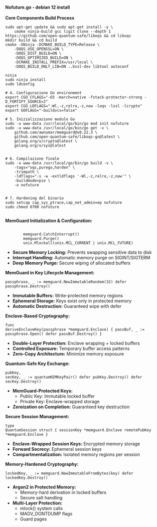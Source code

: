 <strong>Nofuture.go - debian 12 install</strong><br><br>
<strong>Core Components Build Process</strong>
<pre><code>sudo apt-get update && sudo apt-get install -y \
    cmake ninja-build gcc ligit clone --depth 1 https://github.com/open-quantum-safe/liboqs && cd liboqs
mkdir build && cd build
cmake -GNinja -DCMAKE_BUILD_TYPE=Release \
    -DOQS_USE_OPENSSL=ON \
    -DOQS_DIST_BUILD=ON \
    -DOQS_OPTIMIZED_BUILD=ON \
    -DCMAKE_INSTALL_PREFIX=/usr/local \
    -DOQS_BUILD_ONLY_LIB=ON ..bssl-dev libtool autoconf
</code></pre>
<pre><code>ninja
sudo ninja install
sudo ldconfig

# 4. Configurazione Go environment
export CGO_CFLAGS="-O3 -march=native -fstack-protector-strong -D_FORTIFY_SOURCE=2"
export CGO_LDFLAGS="-Wl,-z,relro,-z,now -loqs -lssl -lcrypto"
export GOFLAGS="-buildvcs=false"

# 5. Inizializzazione modulo Go
sudo -u www-data /usr/local/go/bin/go mod init nofuture
sudo -u www-data /usr/local/go/bin/go get -v \
    github.com/awnumar/memguard@v0.22.3 \
    github.com/open-quantum-safe/liboqs-go@latest \
    golang.org/x/crypto@latest \
    golang.org/x/sys@latest</code></pre>
<pre><code>   
# 6. Compilazione finale
sudo -u www-data /usr/local/go/bin/go build -v \
    -tags="oqs,purego,harden" \
    -trimpath \
    -ldflags="-s -w -extldflags '-Wl,-z,relro,-z,now'" \
    -buildmode=pie \
    -o nofuture </code></pre> 
<pre><code>
# 7. Hardening del binario
sudo setcap cap_sys_ptrace,cap_net_admin=ep nofuture
sudo chmod 0700 nofuture    
    </code></pre>
    
<strong>MemGuard Initialization & Configuration:</strong><br>

<pre><code>
        memguard.CatchInterrupt()
        memguard.Purge()
        unix.Mlockall(unix.MCL_CURRENT | unix.MCL_FUTURE)</code>
</pre>
<ul>
 <li><strong>Secure Memory Locking:</strong> Prevents swapping sensitive data to disk</li>
<li><strong>Interrupt Handling:</strong> Automatic memory purge on SIGINT/SIGTERM</li>
<li><strong>Deep Memory Purge:</strong> Secure wiping of allocated buffers</li>
        </ul>

<strong>MemGuard in Key Lifecycle Management:</strong><br>
        <pre><code>passphrase, _ := memguard.NewImmutableRandom(32)
defer passphrase.Destroy()</code></pre>
        <ul>
            <li><strong>Immutable Buffers:</strong> Write-protected memory regions</li>
            <li><strong>Ephemeral Storage:</strong> Keys exist only in protected memory</li>
            <li><strong>Automatic Destruction:</strong> Guaranteed wipe with defer</li>
        </ul>

<strong>Enclave-Based Cryptography:</strong><br>
        <pre><code>func deriveEnclaveKey(passphrase *memguard.Enclave) {
    passBuf, _ := passphrase.Open()
    defer passBuf.Destroy()
}</code></pre>
        <ul>
            <li><strong>Double-Layer Protection:</strong> Enclave wrapping + locked buffers</li>
            <li><strong>Controlled Exposure:</strong> Temporary buffer access patterns</li>
            <li><strong>Zero-Copy Architecture:</strong> Minimize memory exposure</li>
        </ul>


<strong>Quantum-Safe Key Exchange:</strong><br>
        <pre><code>pubKey, secKey, _ := quantumKEMKeyPair()
defer pubKey.Destroy()
defer secKey.Destroy()</code></pre>
        <ul>
            <li><strong>MemGuard-Protected Keys:</strong>
                <ul>
                    <li>Public Key: Immutable locked buffer</li>
                    <li>Private Key: Enclave-wrapped storage</li>
                </ul>
            </li>
            <li><strong>Zeroization on Completion:</strong> Guaranteed key destruction</li>
        </ul>

<strong>Secure Session Management:</strong><br>
        <pre><code>type QuantumSession struct {
    sessionKey   *memguard.Enclave
    remotePubKey *memguard.Enclave
}</code></pre>
        <ul>
            <li><strong>Enclave-Wrapped Session Keys:</strong> Encrypted memory storage</li>
            <li><strong>Forward Secrecy:</strong> Ephemeral session keys</li>
            <li><strong>Compartmentalization:</strong> Isolated memory regions per session</li>
        </ul>


<strong>Memory-Hardened Cryptography:</strong><br>
        <pre><code>lockedKey, _ := memguard.NewImmutableFromBytes(key)
defer lockedKey.Destroy()</code></pre>
        <ul>
            <li><strong>Argon2 in Protected Memory:</strong>
                <ul>
                    <li>Memory-hard derivation in locked buffers</li>
                    <li>Secure salt handling</li>
                </ul>
            </li>
            <li><strong>Multi-Layer Protection:</strong>
                <ul>
                    <li>mlock() system calls</li>
                    <li>MADV_DONTDUMP flags</li>
                    <li>Guard pages</li>
                </ul>
            </li>
        </ul>


